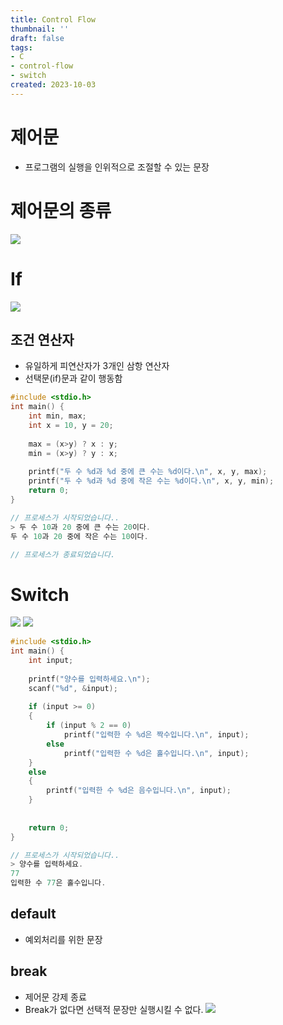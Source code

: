```yaml
---
title: Control Flow
thumbnail: ''
draft: false
tags:
- C
- control-flow
- switch
created: 2023-10-03
---
```


# 제어문

* 프로그램의 실행을 인위적으로 조절할 수 있는 문장

# 제어문의 종류

![](Pasted%20image%2020231003194928.png)

# If

![](Pasted%20image%2020231003194936.png)

## 조건 연산자

* 유일하게 피연산자가 3개인 삼항 연산자
* 선택문(if)문과 같이 행동함

````c
#include <stdio.h>
int main() {
	int min, max;
	int x = 10, y = 20;
	
	max = (x>y) ? x : y;
	min = (x>y) ? y : x;
	
	printf("두 수 %d과 %d 중에 큰 수는 %d이다.\n", x, y, max);
	printf("두 수 %d과 %d 중에 작은 수는 %d이다.\n", x, y, min);
	return 0;
}

// 프로세스가 시작되었습니다..
> 두 수 10과 20 중에 큰 수는 20이다.
두 수 10과 20 중에 작은 수는 10이다.

// 프로세스가 종료되었습니다.
````

# Switch

![](Pasted%20image%2020231003194950.png)
![](Pasted%20image%2020231003194954.png)

````c
#include <stdio.h>
int main() {
	int input;
	
	printf("양수를 입력하세요.\n");
	scanf("%d", &input);
	
	if (input >= 0)
	{
		if (input % 2 == 0)
			printf("입력한 수 %d은 짝수입니다.\n", input);
		else
			printf("입력한 수 %d은 홀수입니다.\n", input);
	}
	else
	{
		printf("입력한 수 %d은 음수입니다.\n", input);
	}
	
						 
	return 0;
}

// 프로세스가 시작되었습니다..
> 양수를 입력하세요.
77
입력한 수 77은 홀수입니다.

````

## default

* 예외처리를 위한 문장

## break

* 제어문 강제 종료
* Break가 없다면 선택적 문장만 실행시킬 수 없다.
  ![](Pasted%20image%2020231003195020.png)
